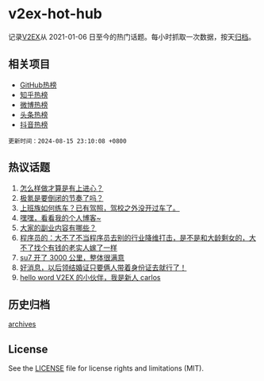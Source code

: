 # v2ex-hot-hub

 记录[V2EX](https://www.v2ex.com/)从 2021-01-06 日至今的热门话题。每小时抓取一次数据，按天[归档](archives)。
 
 ## 相关项目

- [GitHub热榜](https://github.com/lonnyzhang423/github-hot-hub)
- [知乎热榜](https://github.com/lonnyzhang423/zhihu-hot-hub)
- [微博热榜](https://github.com/lonnyzhang423/weibo-hot-hub)
- [头条热榜](https://github.com/lonnyzhang423/toutiao-hot-hub)
- [抖音热榜](https://github.com/lonnyzhang423/douyin-hot-hub)


 `更新时间：2024-08-15 23:10:08 +0800`

## 热议话题

1. [怎么样做才算是有上进心？](https://www.v2ex.com/t/1065085)
1. [极氪是要倒闭的节奏了吗？](https://www.v2ex.com/t/1065098)
1. [上班族如何练车？已有驾照，驾校之外没开过车了。](https://www.v2ex.com/t/1065159)
1. [嘿嘿，看看我的个人博客~](https://www.v2ex.com/t/1065171)
1. [大家的副业内容有哪些？](https://www.v2ex.com/t/1065124)
1. [程序员的：大不了不当程序员去别的行业降维打击，是不是和大龄剩女的，大不了找个有钱的老实人嫁了一样](https://www.v2ex.com/t/1065107)
1. [su7 开了 3000 公里，整体很满意](https://www.v2ex.com/t/1065131)
1. [好消息，以后领结婚证只要俩人带着身份证去就行了！](https://www.v2ex.com/t/1065161)
1. [hello word V2EX 的小伙伴，我是新人 carlos](https://www.v2ex.com/t/1065313)

## 历史归档

[archives](archives)

## License

See the [LICENSE](LICENSE) file for license rights and limitations (MIT).
